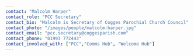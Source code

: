 ```yaml
---
contact: "Malcolm Harper"
contact_role: "PCC Secretary"
contact_bio: "Malcolm is Secretary of Cogges Parochial Church Council"
contact_photo: "/images/people/malcolm-harper.jpg"
contact_email: "pcc.secretary@coggesparish.com"
contact_phone: "01993 772443"
contact_involved_with: ["PCC","Comms Hub", "Welcome Hub"]
---
```

